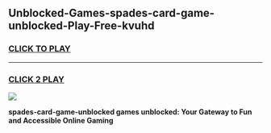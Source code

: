 
## Unblocked-Games-spades-card-game-unblocked-Play-Free-kvuhd
<h3>
<a href="https://premium76.site?title=spades-card-game-unblocked&ref=22A">CLICK TO PLAY</a></h3>
<hr>

<h3>
<a href="https://premium76.site?title=spades-card-game-unblocked&ref=22A">CLICK 2 PLAY</a>
  
</h3>

<a href="https://premium76.site?title=spades-card-game-unblocked&ref=22A"><img src="https://clearcache.store/games.png"></a>


**spades-card-game-unblocked games unblocked: Your Gateway to Fun and Accessible Online Gaming**
